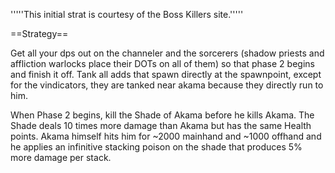 '''''This initial strat is courtesy of the Boss Killers site.'''''

==Strategy==

Get all your dps out on the channeler and the sorcerers (shadow priests and affliction warlocks place their DOTs on all of them) so that phase 2 begins and finish it off. Tank all adds that spawn directly at the spawnpoint, except for the vindicators, they are tanked near akama because they directly run to him. 

When Phase 2 begins, kill the Shade of Akama before he kills Akama. The Shade deals 10 times more damage than Akama but has the same Health points. Akama himself hits him for ~2000 mainhand and ~1000 offhand and he applies an infinitive stacking poison on the shade that produces 5% more damage per stack.